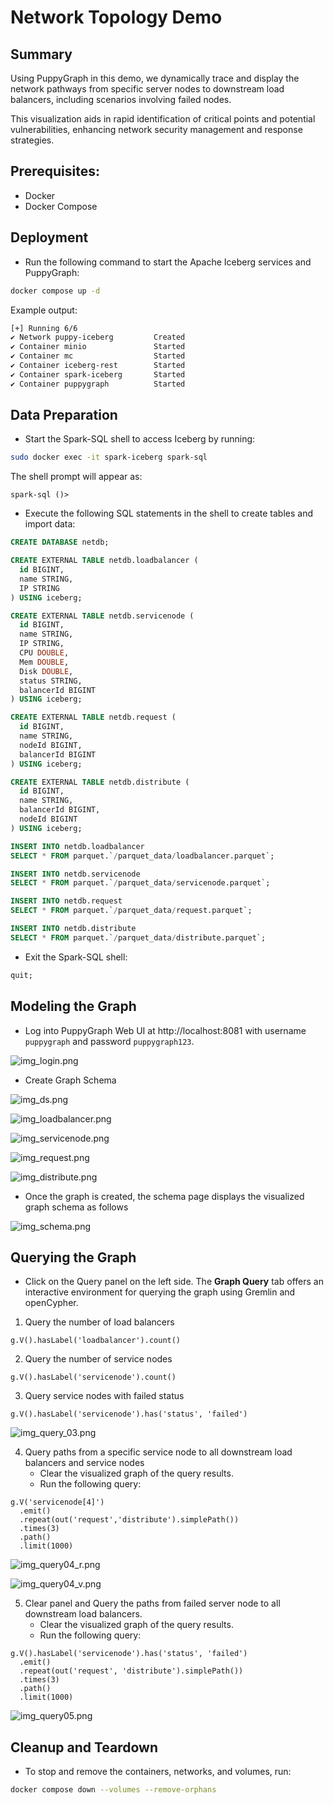 # Network Topology Demo

## Summary
Using PuppyGraph in this demo, we dynamically trace and display the network pathways from specific server nodes to downstream load balancers, including scenarios involving failed nodes. 

This visualization aids in rapid identification of critical points and potential vulnerabilities, enhancing network security management and response strategies.

## Prerequisites:
- Docker
- Docker Compose

## Deployment
- Run the following command to start the Apache Iceberg services and PuppyGraph:
```bash
docker compose up -d
```
Example output:
```bash
[+] Running 6/6
✔ Network puppy-iceberg         Created
✔ Container minio               Started
✔ Container mc                  Started
✔ Container iceberg-rest        Started
✔ Container spark-iceberg       Started
✔ Container puppygraph          Started
```

## Data Preparation
- Start the Spark-SQL shell to access Iceberg by running:
```bash
sudo docker exec -it spark-iceberg spark-sql
```
The shell prompt will appear as:
```shell
spark-sql ()>
```

- Execute the following SQL statements in the shell to create tables and import data:
```sql
CREATE DATABASE netdb;

CREATE EXTERNAL TABLE netdb.loadbalancer (
  id BIGINT,
  name STRING,
  IP STRING
) USING iceberg;

CREATE EXTERNAL TABLE netdb.servicenode (
  id BIGINT,
  name STRING,
  IP STRING,
  CPU DOUBLE,
  Mem DOUBLE,
  Disk DOUBLE,
  status STRING,
  balancerId BIGINT
) USING iceberg;

CREATE EXTERNAL TABLE netdb.request (
  id BIGINT,
  name STRING,
  nodeId BIGINT,
  balancerId BIGINT
) USING iceberg;

CREATE EXTERNAL TABLE netdb.distribute (
  id BIGINT,
  name STRING,
  balancerId BIGINT,
  nodeId BIGINT
) USING iceberg;

INSERT INTO netdb.loadbalancer 
SELECT * FROM parquet.`/parquet_data/loadbalancer.parquet`;

INSERT INTO netdb.servicenode 
SELECT * FROM parquet.`/parquet_data/servicenode.parquet`;

INSERT INTO netdb.request 
SELECT * FROM parquet.`/parquet_data/request.parquet`;

INSERT INTO netdb.distribute 
SELECT * FROM parquet.`/parquet_data/distribute.parquet`;

```
- Exit the Spark-SQL shell:
```sql
quit;
```

## Modeling the Graph
- Log into PuppyGraph Web UI at http://localhost:8081 with username `puppygraph` and password `puppygraph123`.

![img_login.png](img/img_login.png)

- Create Graph Schema

![img_ds.png](img/img_ds.png)

![img_loadbalancer.png](img/img_loadbalancer.png)

![img_servicenode.png](img/img_servicenode.png)

![img_request.png](img/img_request.png)

![img_distribute.png](img/img_distribute.png)

- Once the graph is created, the schema page displays the visualized graph schema as follows

![img_schema.png](img/img_schema.png)

## Querying the Graph

- Click on the Query panel on the left side. The **Graph Query** tab offers an interactive environment for querying the graph using Gremlin and openCypher.

1. Query the number of load balancers
```gremlin
g.V().hasLabel('loadbalancer').count()
```

2. Query the number of service nodes
```gremlin
g.V().hasLabel('servicenode').count()
```

3. Query service nodes with failed status
```gremlin
g.V().hasLabel('servicenode').has('status', 'failed')
```
![img_query_03.png](img/img_query_03.png)

4. Query paths from a specific service node to all downstream load balancers and service nodes
   - Clear the visualized graph of the query results.
   - Run the following query:
```gremlin
g.V('servicenode[4]')
  .emit()
  .repeat(out('request','distribute').simplePath())
  .times(3)
  .path()
  .limit(1000)
```
![img_query04_r.png](img/img_query04_r.png)

![img_query04_v.png](img/img_query04_v.png)

5. Clear panel and Query the paths from failed server node to all downstream load balancers.
   - Clear the visualized graph of the query results.
   - Run the following query:
```gremlin
g.V().hasLabel('servicenode').has('status', 'failed')
  .emit()
  .repeat(out('request', 'distribute').simplePath())
  .times(3)
  .path()
  .limit(1000)
```
![img_query05.png](img/img_query05.png)

## Cleanup and Teardown
- To stop and remove the containers, networks, and volumes, run:
```bash
docker compose down --volumes --remove-orphans
```
